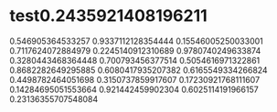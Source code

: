 # test0.2435921408196211
0.546905364533257
0.9337112128354444
0.15546005250033001
0.7117624072884979
0.2245140912310689
0.9780740249633874
0.3280443468364448
0.700793456377514
0.5054616971322861
0.8682282649295885
0.6080417935207382
0.6165549334266824
0.4498782464051698
0.3150737859917607
0.17230921768111607
0.14284695051553664
0.921442459902304
0.6025114191966157
0.23136355707548084
